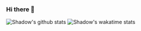 ### Hi there 👋
<!--
![status](https://nocache.advaith.workers.dev?url=https://img.shields.io/endpoint?url=https://dev.discordprofiles.me/api/badge/status/439223656200273932?simple=true)
![playing](https://nocache.advaith.workers.dev?url=https://img.shields.io/endpoint?url=https://dev.discordprofiles.me/api/badge/playing/439223656200273932)
![vscode](https://nocache.advaith.workers.dev?url=https://img.shields.io/endpoint?url=https://dev.discordprofiles.me/api/badge/vscode/439223656200273932)
![spotify](https://nocache.advaith.workers.dev?url=https://img.shields.io/endpoint?url=https://dev.discordprofiles.me/api/badge/spotify/439223656200273932)

-->
![Shadow's github stats](https://github-readme-stats.vercel.app/api?username=thewilloftheshadow&count_private=true)
![Shadow's wakatime stats](https://github-readme-stats.vercel.app/api/wakatime?username=thewilloftheshadow)

